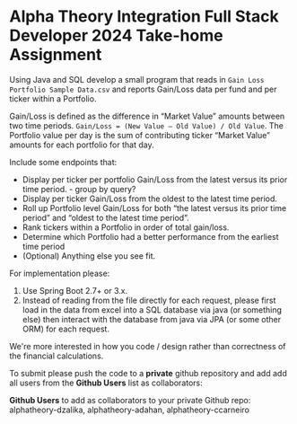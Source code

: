# Alpha Theory Integration Full Stack Developer 2024 Take-home Assignment

Using Java and SQL develop a small program that reads in `Gain Loss Portfolio Sample Data.csv` and reports Gain/Loss data per fund and per ticker within a Portfolio. 

Gain/Loss is defined as the difference in “Market Value” amounts between two time periods. `Gain/Loss = (New Value – Old Value) / Old Value`. The Portfolio value per day is the sum of contributing ticker “Market Value” amounts for each portfolio for that day.

Include some endpoints that:
- Display per ticker per portfolio Gain/Loss from the latest versus its prior time period. - group by query? 
- Display per ticker Gain/Loss from the oldest to the latest time period.
- Roll up Portfolio level Gain/Loss for both “the latest versus its prior time period” and “oldest to the latest time period”.
- Rank tickers within a Portfolio in order of total gain/loss.
- Determine which Portfolio had a better performance from the earliest time period
- (Optional) Anything else you see fit.

For implementation please:

1. Use Spring Boot 2.7+ or 3.x.
2. Instead of reading from the file directly for each request, please first load in the data from excel into a SQL database via java (or something else) then interact with the database from java via JPA (or some other ORM) for each request.

We're more interested in how you code / design rather than correctness of the financial calculations.

To submit please push the code to a **private** github repository and add add all users from the **Github Users** list as collaborators:

**Github Users** to add as collaborators to your private Github repo: alphatheory-dzalika, alphatheory-adahan, alphatheory-ccarneiro


